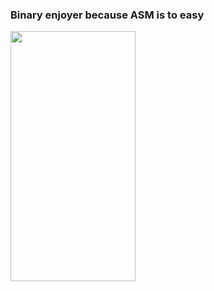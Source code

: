 ### Binary enjoyer because ASM is to easy
<img src="https://i.redd.it/optaqwtuv2n91.jpg" width="200" height="400" />
